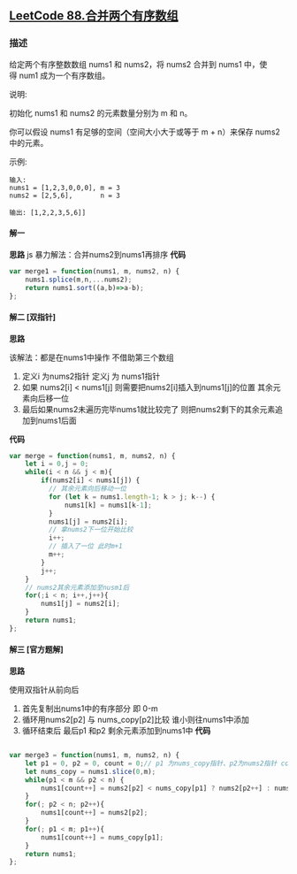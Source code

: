 ## [LeetCode 88.合并两个有序数组](https://leetcode-cn.com/problems/merge-sorted-array/)
### 描述

给定两个有序整数数组 nums1 和 nums2，将 nums2 合并到 nums1 中，使得 num1 成为一个有序数组。

说明:

初始化 nums1 和 nums2 的元素数量分别为 m 和 n。

你可以假设 nums1 有足够的空间（空间大小大于或等于 m + n）来保存 nums2 中的元素。

示例:
```
输入:
nums1 = [1,2,3,0,0,0], m = 3
nums2 = [2,5,6],       n = 3

输出: [1,2,2,3,5,6]]
```
#### 解一 
**思路**
js 暴力解法：合并nums2到nums1再排序
**代码**

```Javascript 
var merge1 = function(nums1, m, nums2, n) {
    nums1.splice(m,n,...nums2);
    return nums1.sort((a,b)=>a-b);
};
```

#### 解二 [双指针]
**思路**

该解法：都是在nums1中操作 不借助第三个数组
1. 定义i 为nums2指针 定义j 为 nums1指针 
2. 如果 nums2[i] < nums1[j] 则需要把nums2[i]插入到nums1[j]的位置 其余元素向后移一位 
3. 最后如果nums2未遍历完毕nums1就比较完了 则把nums2剩下的其余元素追加到nums1后面

**代码**

```Javascript 
var merge = function(nums1, m, nums2, n) {
    let i = 0,j = 0; 
    while(i < n && j < m){
        if(nums2[i] < nums1[j]) {
          // 其余元素向后移动一位
          for (let k = nums1.length-1; k > j; k--) {
              nums1[k] = nums1[k-1];
          }
          nums1[j] = nums2[i];
          // 拿nums2下一位开始比较
          i++; 
          // 插入了一位 此时m+1
          m++;
        }
        j++;
    }
    // nums2其余元素添加至nusm1后
    for(;i < n; i++,j++){
        nums1[j] = nums2[i];
    }
    return nums1;
};
```
#### 解三 [官方题解]
**思路**

使用双指针从前向后 
1. 首先复制出nums1中的有序部分 即 0-m
2. 循环用nums2[p2] 与 nums_copy[p2]比较 谁小则往nums1中添加
3. 循环结束后 最后p1 和p2 剩余元素添加到nums1中
**代码**

```Javascript 

var merge3 = function(nums1, m, nums2, n) {
    let p1 = 0, p2 = 0, count = 0;// p1 为nums_copy指针、p2为nums2指针 count用来统计nums1的已添加数量
    let nums_copy = nums1.slice(0,m);
    while(p1 < m && p2 < n) {
        nums1[count++] = nums2[p2] < nums_copy[p1] ? nums2[p2++] : nums_copy[p1++]; 
    }
    for(; p2 < n; p2++){
        nums1[count++] = nums2[p2];
    }
    for(; p1 < m; p1++){
        nums1[count++] = nums_copy[p1];
    }
    return nums1;
};
```
